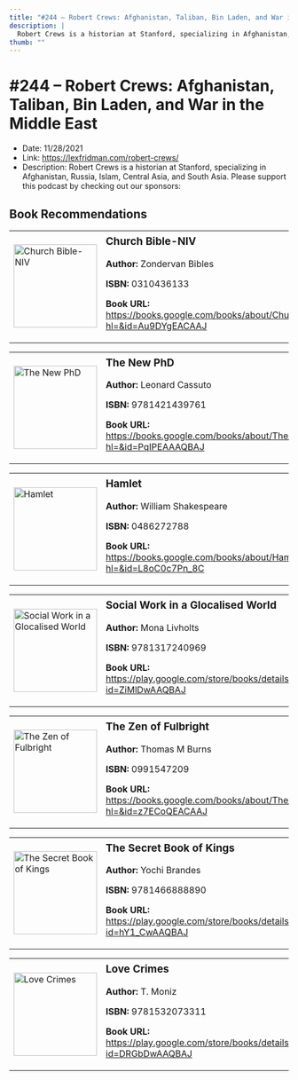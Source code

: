 ```yaml
---
title: "#244 – Robert Crews: Afghanistan, Taliban, Bin Laden, and War in the Middle East"
description: |
  Robert Crews is a historian at Stanford, specializing in Afghanistan, Russia, Islam, Central Asia, and South Asia. Please support this podcast by checking out our sponsors:"
thumb: ""
---
```


# #244 – Robert Crews: Afghanistan, Taliban, Bin Laden, and War in the Middle East

  - Date: 11/28/2021
  - Link: https://lexfridman.com/robert-crews/
  - Description: Robert Crews is a historian at Stanford, specializing in Afghanistan, Russia, Islam, Central Asia, and South Asia. Please support this podcast by checking out our sponsors:

## Book Recommendations

<table style="border: none;"><tr style="border: none;"><td style="border: none;"><img src="http://books.google.com/books/content?id=Au9DYgEACAAJ&printsec=frontcover&img=1&zoom=1&source=gbs_api" alt="Church Bible-NIV" width="150" style="vertical-align: top;"></td><td style="border: none; vertical-align: top;"><h3 style='margin-top: 5'>Church Bible-NIV</h3><p><strong>Author:</strong> Zondervan Bibles</p><p><strong>ISBN:</strong> 0310436133</p><p><strong>Book URL:</strong> <a href="https://books.google.com/books/about/Church_Bible_NIV.html?hl=&id=Au9DYgEACAAJ">https://books.google.com/books/about/Church_Bible_NIV.html?hl=&id=Au9DYgEACAAJ</a></p></td></tr></table>
<table style="border: none;"><tr style="border: none;"><td style="border: none;"><img src="http://books.google.com/books/content?id=PqIPEAAAQBAJ&printsec=frontcover&img=1&zoom=1&edge=curl&source=gbs_api" alt="The New PhD" width="150" style="vertical-align: top;"></td><td style="border: none; vertical-align: top;"><h3 style='margin-top: 5'>The New PhD</h3><p><strong>Author:</strong> Leonard Cassuto</p><p><strong>ISBN:</strong> 9781421439761</p><p><strong>Book URL:</strong> <a href="https://books.google.com/books/about/The_New_PhD.html?hl=&id=PqIPEAAAQBAJ">https://books.google.com/books/about/The_New_PhD.html?hl=&id=PqIPEAAAQBAJ</a></p></td></tr></table>
<table style="border: none;"><tr style="border: none;"><td style="border: none;"><img src="http://books.google.com/books/content?id=L8oC0c7Pn_8C&printsec=frontcover&img=1&zoom=1&source=gbs_api" alt="Hamlet" width="150" style="vertical-align: top;"></td><td style="border: none; vertical-align: top;"><h3 style='margin-top: 5'>Hamlet</h3><p><strong>Author:</strong> William Shakespeare</p><p><strong>ISBN:</strong> 0486272788</p><p><strong>Book URL:</strong> <a href="https://books.google.com/books/about/Hamlet.html?hl=&id=L8oC0c7Pn_8C">https://books.google.com/books/about/Hamlet.html?hl=&id=L8oC0c7Pn_8C</a></p></td></tr></table>
<table style="border: none;"><tr style="border: none;"><td style="border: none;"><img src="http://books.google.com/books/content?id=ZiMlDwAAQBAJ&printsec=frontcover&img=1&zoom=1&edge=curl&source=gbs_api" alt="Social Work in a Glocalised World" width="150" style="vertical-align: top;"></td><td style="border: none; vertical-align: top;"><h3 style='margin-top: 5'>Social Work in a Glocalised World</h3><p><strong>Author:</strong> Mona Livholts</p><p><strong>ISBN:</strong> 9781317240969</p><p><strong>Book URL:</strong> <a href="https://play.google.com/store/books/details?id=ZiMlDwAAQBAJ">https://play.google.com/store/books/details?id=ZiMlDwAAQBAJ</a></p></td></tr></table>
<table style="border: none;"><tr style="border: none;"><td style="border: none;"><img src="http://books.google.com/books/content?id=z7ECoQEACAAJ&printsec=frontcover&img=1&zoom=1&source=gbs_api" alt="The Zen of Fulbright" width="150" style="vertical-align: top;"></td><td style="border: none; vertical-align: top;"><h3 style='margin-top: 5'>The Zen of Fulbright</h3><p><strong>Author:</strong> Thomas M Burns</p><p><strong>ISBN:</strong> 0991547209</p><p><strong>Book URL:</strong> <a href="https://books.google.com/books/about/The_Zen_of_Fulbright.html?hl=&id=z7ECoQEACAAJ">https://books.google.com/books/about/The_Zen_of_Fulbright.html?hl=&id=z7ECoQEACAAJ</a></p></td></tr></table>
<table style="border: none;"><tr style="border: none;"><td style="border: none;"><img src="http://books.google.com/books/content?id=hY1_CwAAQBAJ&printsec=frontcover&img=1&zoom=1&edge=curl&source=gbs_api" alt="The Secret Book of Kings" width="150" style="vertical-align: top;"></td><td style="border: none; vertical-align: top;"><h3 style='margin-top: 5'>The Secret Book of Kings</h3><p><strong>Author:</strong> Yochi Brandes</p><p><strong>ISBN:</strong> 9781466888890</p><p><strong>Book URL:</strong> <a href="https://play.google.com/store/books/details?id=hY1_CwAAQBAJ">https://play.google.com/store/books/details?id=hY1_CwAAQBAJ</a></p></td></tr></table>
<table style="border: none;"><tr style="border: none;"><td style="border: none;"><img src="http://books.google.com/books/content?id=DRGbDwAAQBAJ&printsec=frontcover&img=1&zoom=1&edge=curl&source=gbs_api" alt="Love Crimes" width="150" style="vertical-align: top;"></td><td style="border: none; vertical-align: top;"><h3 style='margin-top: 5'>Love Crimes</h3><p><strong>Author:</strong> T. Moniz</p><p><strong>ISBN:</strong> 9781532073311</p><p><strong>Book URL:</strong> <a href="https://play.google.com/store/books/details?id=DRGbDwAAQBAJ">https://play.google.com/store/books/details?id=DRGbDwAAQBAJ</a></p></td></tr></table>
